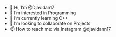 - 👋 Hi, I’m @Djavidan17
- 👀 I’m interested in Programming
- 🌱 I’m currently learning C++
- 💞️ I’m looking to collaborate on Projects
- 📫 How to reach me: via Instagram @djavidann17

<!---
Djavidan17/Djavidan17 is a ✨ special ✨ repository because its `README.md` (this file) appears on your GitHub profile.
You can click the Preview link to take a look at your changes.
--->
